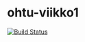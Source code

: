 # ohtu-viikko1

[![Build Status](https://travis-ci.org/MrNerd24/ohtu-viikko1.svg?branch=master)](https://travis-ci.org/MrNerd24/ohtu-viikko1)
